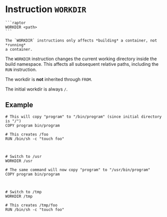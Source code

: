# Instruction `WORKDIR`

~~~admonish summary
```raptor
WORKDIR <path>
```
~~~

```admonish important
The `WORKDIR` instructions only affects *building* a container, not *running*
a container.
```

The `WORKDIR` instruction changes the current working directory inside the build
namespace. This affects all subsequent relative paths, including the `RUN`
instruction.

The workdir is **not** inherited through `FROM`.

The initial workdir is always `/`.

## Example

```raptor
# This will copy "program" to "/bin/program" (since initial directory is "/")
COPY program bin/program

# This creates /foo
RUN /bin/sh -c "touch foo"



# Switch to /usr
WORKDIR /usr

# The same command will now copy "program" to "/usr/bin/program"
COPY program bin/program



# Switch to /tmp
WORKDIR /tmp

# This creates /tmp/foo
RUN /bin/sh -c "touch foo"
```
